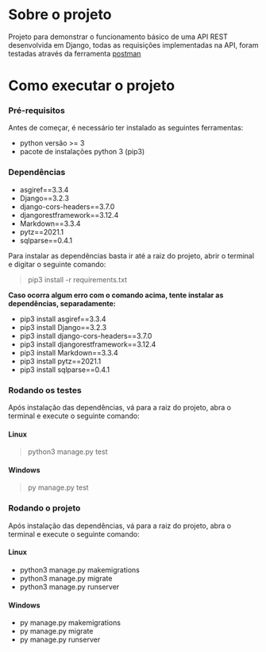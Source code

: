 # Sobre o projeto

Projeto para demonstrar o funcionamento básico de uma API REST desenvolvida em Django, todas as requisições implementadas na API, foram testadas através da ferramenta [postman](https://www.postman.com/)

# Como executar o projeto

### Pré-requisitos

Antes de começar, é necessário ter instalado as seguintes ferramentas: 
* python versão >= 3
* pacote de instalações python 3 (pip3)

### Dependências

 * asgiref==3.3.4
 * Django==3.2.3
 * django-cors-headers==3.7.0
 * djangorestframework==3.12.4
 * Markdown==3.3.4
 * pytz==2021.1
 * sqlparse==0.4.1

 Para instalar as dependências basta ir até a raiz do projeto, abrir o terminal e digitar o seguinte comando:
> pip3 install -r requirements.txt

**Caso ocorra algum erro com o comando acima, tente instalar as dependências, separadamente:**
* pip3 install asgiref==3.3.4
* pip3 install Django==3.2.3
* pip3 install django-cors-headers==3.7.0
* pip3 install djangorestframework==3.12.4
* pip3 install Markdown==3.3.4
* pip3 install pytz==2021.1
* pip3 install sqlparse==0.4.1

### Rodando os testes
Após instalação das dependências, vá para a raiz do projeto, abra o terminal e execute o seguinte comando:

#### Linux
> python3 manage.py test

#### Windows
> py manage.py test

### Rodando o projeto
Após instalação das dependências, vá para a raiz do projeto, abra o terminal e execute o seguinte comando:

#### Linux
* python3 manage.py makemigrations
* python3 manage.py migrate
* python3 manage.py runserver

#### Windows
* py manage.py makemigrations
* py manage.py migrate
* py manage.py runserver

 





